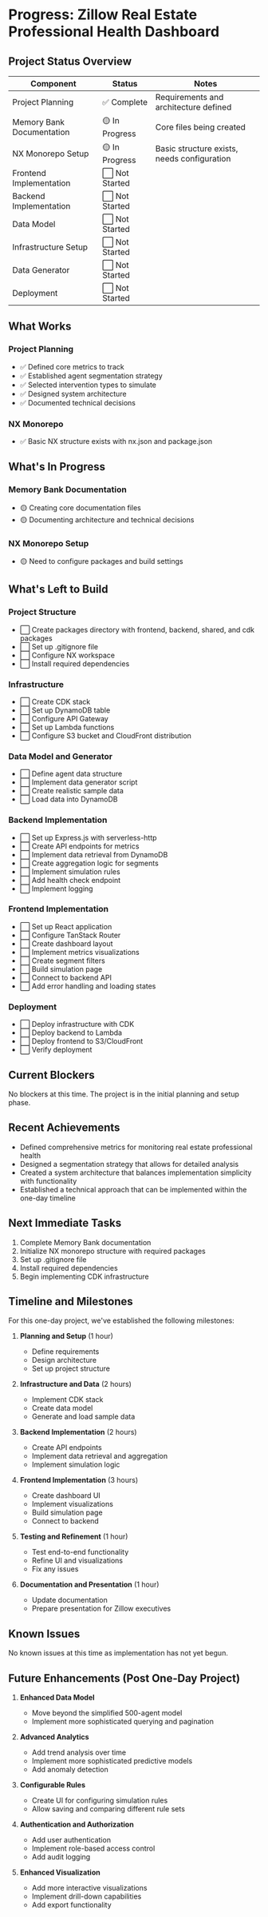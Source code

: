 # Progress: Zillow Real Estate Professional Health Dashboard

## Project Status Overview

| Component | Status | Notes |
|-----------|--------|-------|
| Project Planning | ✅ Complete | Requirements and architecture defined |
| Memory Bank Documentation | 🟡 In Progress | Core files being created |
| NX Monorepo Setup | 🟡 In Progress | Basic structure exists, needs configuration |
| Frontend Implementation | ⬜ Not Started | |
| Backend Implementation | ⬜ Not Started | |
| Data Model | ⬜ Not Started | |
| Infrastructure Setup | ⬜ Not Started | |
| Data Generator | ⬜ Not Started | |
| Deployment | ⬜ Not Started | |

## What Works

### Project Planning
- ✅ Defined core metrics to track
- ✅ Established agent segmentation strategy
- ✅ Selected intervention types to simulate
- ✅ Designed system architecture
- ✅ Documented technical decisions

### NX Monorepo
- ✅ Basic NX structure exists with nx.json and package.json

## What's In Progress

### Memory Bank Documentation
- 🟡 Creating core documentation files
- 🟡 Documenting architecture and technical decisions

### NX Monorepo Setup
- 🟡 Need to configure packages and build settings

## What's Left to Build

### Project Structure
- ⬜ Create packages directory with frontend, backend, shared, and cdk packages
- ⬜ Set up .gitignore file
- ⬜ Configure NX workspace
- ⬜ Install required dependencies

### Infrastructure
- ⬜ Create CDK stack
- ⬜ Set up DynamoDB table
- ⬜ Configure API Gateway
- ⬜ Set up Lambda functions
- ⬜ Configure S3 bucket and CloudFront distribution

### Data Model and Generator
- ⬜ Define agent data structure
- ⬜ Implement data generator script
- ⬜ Create realistic sample data
- ⬜ Load data into DynamoDB

### Backend Implementation
- ⬜ Set up Express.js with serverless-http
- ⬜ Create API endpoints for metrics
- ⬜ Implement data retrieval from DynamoDB
- ⬜ Create aggregation logic for segments
- ⬜ Implement simulation rules
- ⬜ Add health check endpoint
- ⬜ Implement logging

### Frontend Implementation
- ⬜ Set up React application
- ⬜ Configure TanStack Router
- ⬜ Create dashboard layout
- ⬜ Implement metrics visualizations
- ⬜ Create segment filters
- ⬜ Build simulation page
- ⬜ Connect to backend API
- ⬜ Add error handling and loading states

### Deployment
- ⬜ Deploy infrastructure with CDK
- ⬜ Deploy backend to Lambda
- ⬜ Deploy frontend to S3/CloudFront
- ⬜ Verify deployment

## Current Blockers

No blockers at this time. The project is in the initial planning and setup phase.

## Recent Achievements

- Defined comprehensive metrics for monitoring real estate professional health
- Designed a segmentation strategy that allows for detailed analysis
- Created a system architecture that balances implementation simplicity with functionality
- Established a technical approach that can be implemented within the one-day timeline

## Next Immediate Tasks

1. Complete Memory Bank documentation
2. Initialize NX monorepo structure with required packages
3. Set up .gitignore file
4. Install required dependencies
5. Begin implementing CDK infrastructure

## Timeline and Milestones

For this one-day project, we've established the following milestones:

1. **Planning and Setup** (1 hour)
   - Define requirements
   - Design architecture
   - Set up project structure

2. **Infrastructure and Data** (2 hours)
   - Implement CDK stack
   - Create data model
   - Generate and load sample data

3. **Backend Implementation** (2 hours)
   - Create API endpoints
   - Implement data retrieval and aggregation
   - Implement simulation logic

4. **Frontend Implementation** (3 hours)
   - Create dashboard UI
   - Implement visualizations
   - Build simulation page
   - Connect to backend

5. **Testing and Refinement** (1 hour)
   - Test end-to-end functionality
   - Refine UI and visualizations
   - Fix any issues

6. **Documentation and Presentation** (1 hour)
   - Update documentation
   - Prepare presentation for Zillow executives

## Known Issues

No known issues at this time as implementation has not yet begun.

## Future Enhancements (Post One-Day Project)

1. **Enhanced Data Model**
   - Move beyond the simplified 500-agent model
   - Implement more sophisticated querying and pagination

2. **Advanced Analytics**
   - Add trend analysis over time
   - Implement more sophisticated predictive models
   - Add anomaly detection

3. **Configurable Rules**
   - Create UI for configuring simulation rules
   - Allow saving and comparing different rule sets

4. **Authentication and Authorization**
   - Add user authentication
   - Implement role-based access control
   - Add audit logging

5. **Enhanced Visualization**
   - Add more interactive visualizations
   - Implement drill-down capabilities
   - Add export functionality